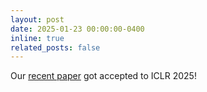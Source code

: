 ```yaml
---
layout: post
date: 2025-01-23 00:00:00-0400
inline: true
related_posts: false
---
```


Our [recent paper](https://arxiv.org/abs/2412.09477) got accepted to ICLR 2025!
